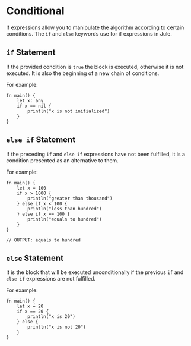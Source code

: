 # Conditional
If expressions allow you to manipulate the algorithm according to certain conditions. The `if` and `else` keywords use for if expressions in Jule. 

## `if` Statement
If the provided condition is `true` the block is executed, otherwise it is not executed. It is also the beginning of a new chain of conditions.

For example:
```jule
fn main() {
    let x: any
    if x == nil {
        println("x is not initialized")
    }
}
```

## `else if` Statement
If the preceding `if` and `else if` expressions have not been fulfilled, it is a condition presented as an alternative to them.

For example:
```jule
fn main() {
    let x = 100
    if x > 1000 {
        println("greater than thousand")
    } else if x < 100 {
        println("less than hundred")
    } else if x == 100 {
        println("equals to hundred")
    }
}

// OUTPUT: equals to hundred
```

## `else` Statement
It is the block that will be executed unconditionally if the previous `if` and `else if` expressions are not fulfilled.

For example:
```jule
fn main() {
    let x = 20
    if x == 20 {
        println("x is 20")
    } else {
        println("x is not 20")
    }
}
```
